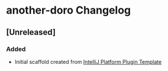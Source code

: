 <!-- Keep a Changelog guide -> https://keepachangelog.com -->

# another-doro Changelog

## [Unreleased]
### Added
- Initial scaffold created from [IntelliJ Platform Plugin Template](https://github.com/JetBrains/intellij-platform-plugin-template)
